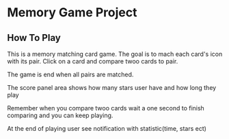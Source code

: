 # Memory Game Project

## How To Play


This is a memory matching card game. The goal is to mach each card's icon with its pair.
Click on a card and compare twoo cards to pair.

The game is end when all pairs are matched.

The score panel area shows how many stars user have and how long they play

Remember when you compare twoo cards wait a one second to finish comparing and you can keep playing. 

At the end of playing user see notification with statistic(time, stars ect)





 

